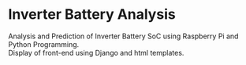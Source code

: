 # Inverter Battery Analysis
Analysis and Prediction of Inverter Battery SoC using Raspberry Pi and Python Programming.
<br>
Display of front-end using Django and html templates.
